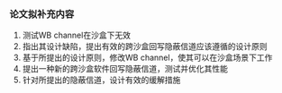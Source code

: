 ### 论文拟补充内容
1. 测试WB channel在沙盒下无效
2. 指出其设计缺陷，提出有效的跨沙盒回写隐蔽信道应该遵循的设计原则
3. 基于所提出的设计原则，修改WB channel，使其可以在沙盒场景下工作
4. 提出一种新的跨沙盒软件回写隐蔽信道，测试并优化其性能
5. 针对所提出的隐蔽信道，设计有效的缓解措施
